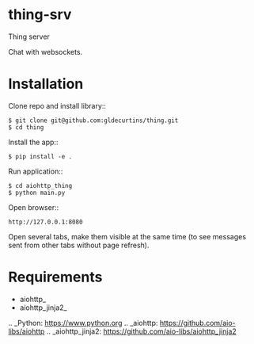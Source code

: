 # thing-srv
Thing server

Chat with websockets.

Installation
============

Clone repo and install library::

    $ git clone git@github.com:gldecurtins/thing.git
    $ cd thing

Install the app::

    $ pip install -e .

Run application::

    $ cd aiohttp_thing
    $ python main.py

Open browser::

    http://127.0.0.1:8080

Open several tabs, make them visible at the same time (to see messages sent from other tabs
without page refresh).


Requirements
============
* aiohttp_
* aiohttp_jinja2_


.. _Python: https://www.python.org
.. _aiohttp: https://github.com/aio-libs/aiohttp
.. _aiohttp_jinja2: https://github.com/aio-libs/aiohttp_jinja2